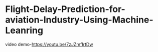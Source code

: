 # Flight-Delay-Prediction-for-aviation-Industry-Using-Machine-Leanring
video demo-https://youtu.be/7zJZmfIrtDw
